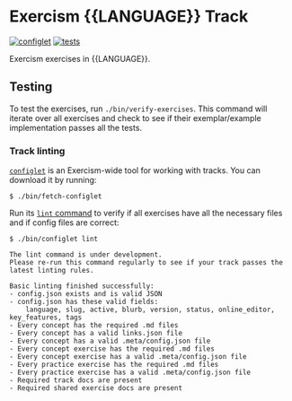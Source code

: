 # Exercism {{LANGUAGE}} Track

[![configlet](https://github.com/exercism/{{SLUG}}/workflows/configlet/badge.svg)](https://github.com/exercism/{{SLUG}}/actions?query=workflow%3Aconfiglet) [![tests](https://github.com/exercism/{{SLUG}}/workflows/test/badge.svg)](https://github.com/exercism/{{SLUG}}/actions?query=workflow%3Atest)

Exercism exercises in {{LANGUAGE}}.

## Testing

To test the exercises, run `./bin/verify-exercises`.
This command will iterate over all exercises and check to see if their exemplar/example implementation passes all the tests.

### Track linting

[`configlet`](https://exercism.org/docs/building/configlet) is an Exercism-wide tool for working with tracks. You can download it by running:

```shell
$ ./bin/fetch-configlet
```

Run its [`lint` command](https://exercism.org/docs/building/configlet/lint) to verify if all exercises have all the necessary files and if config files are correct:

```shell
$ ./bin/configlet lint

The lint command is under development.
Please re-run this command regularly to see if your track passes the latest linting rules.

Basic linting finished successfully:
- config.json exists and is valid JSON
- config.json has these valid fields:
    language, slug, active, blurb, version, status, online_editor, key_features, tags
- Every concept has the required .md files
- Every concept has a valid links.json file
- Every concept has a valid .meta/config.json file
- Every concept exercise has the required .md files
- Every concept exercise has a valid .meta/config.json file
- Every practice exercise has the required .md files
- Every practice exercise has a valid .meta/config.json file
- Required track docs are present
- Required shared exercise docs are present
```
